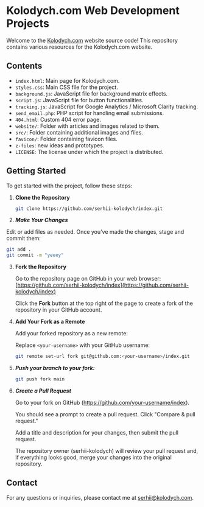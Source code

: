 # Kolodych.com Web Development Projects

Welcome to the <a href="https://kolodych.com" target="_blank">Kolodych.com</a> website source code! This repository contains various resources for the Kolodych.com website.

## Contents


- `index.html`: Main page for Kolodych.com.
- `styles.css`: Main CSS file for the project.
- `background.js`: JavaScript file for background matrix effects.
- `script.js`: JavaScript file for button functionalities.
- `tracking.js`: JavaScript for Google Analytics / Microsoft Clarity tracking.
- `send_email.php`: PHP script for handling email submissions.
- `404.html`: Custom 404 error page.
- `website/`: Folder with articles and images related to them.
- `src/`: Folder containing additional images and files.
- `favicon/`: Folder containing favicon files.
- `z-files`: new ideas and prototypes.
- `LICENSE`: The license under which the project is distributed.


## Getting Started

To get started with the project, follow these steps:

1. **Clone the Repository**

   ```bash
   git clone https://github.com/serhii-kolodych/index.git
   ```

2. ***Make Your Changes***

Edit or add files as needed. Once you’ve made the changes, stage and commit them:

   ```bash
   git add .
   git commit -m "yeeey"
```

3. **Fork the Repository**

   Go to the repository page on GitHub in your web browser: [https://github.com/serhii-kolodych/index](https://github.com/serhii-kolodych/index)

   Click the **Fork** button at the top right of the page to create a fork of the repository in your GitHub account.

4. **Add Your Fork as a Remote**

   Add your forked repository as a new remote:

   Replace `<your-username>` with your GitHub username:

   ```bash
   git remote set-url fork git@github.com:<your-username>/index.git
   ```

5. ***Push your branch to your fork:***

   ```bash
   git push fork main
   ```

6. ***Create a Pull Request***
   
   Go to your fork on GitHub (https://github.com/your-username/index).
   
   You should see a prompt to create a pull request. Click "Compare & pull request."

   Add a title and description for your changes, then submit the pull request.

   The repository owner (serhii-kolodych) will review your pull request and, if everything looks good, merge your changes into the original repository.
   
## Contact

For any questions or inquiries, please contact me at serhii@kolodych.com.
